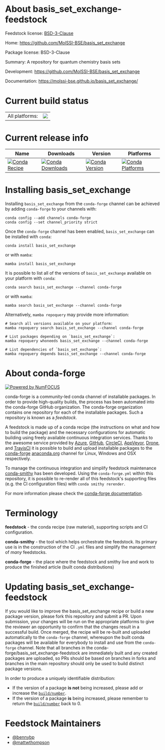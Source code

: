 About basis_set_exchange-feedstock
==================================

Feedstock license: [BSD-3-Clause](https://github.com/conda-forge/basis_set_exchange-feedstock/blob/main/LICENSE.txt)

Home: https://github.com/MolSSI-BSE/basis_set_exchange

Package license: BSD-3-Clause

Summary: A repository for quantum chemistry basis sets

Development: https://github.com/MolSSI-BSE/basis_set_exchange

Documentation: https://molssi-bse.github.io/basis_set_exchange/

Current build status
====================


<table><tr><td>All platforms:</td>
    <td>
      <a href="https://dev.azure.com/conda-forge/feedstock-builds/_build/latest?definitionId=10960&branchName=main">
        <img src="https://dev.azure.com/conda-forge/feedstock-builds/_apis/build/status/basis_set_exchange-feedstock?branchName=main">
      </a>
    </td>
  </tr>
</table>

Current release info
====================

| Name | Downloads | Version | Platforms |
| --- | --- | --- | --- |
| [![Conda Recipe](https://img.shields.io/badge/recipe-basis_set_exchange-green.svg)](https://anaconda.org/conda-forge/basis_set_exchange) | [![Conda Downloads](https://img.shields.io/conda/dn/conda-forge/basis_set_exchange.svg)](https://anaconda.org/conda-forge/basis_set_exchange) | [![Conda Version](https://img.shields.io/conda/vn/conda-forge/basis_set_exchange.svg)](https://anaconda.org/conda-forge/basis_set_exchange) | [![Conda Platforms](https://img.shields.io/conda/pn/conda-forge/basis_set_exchange.svg)](https://anaconda.org/conda-forge/basis_set_exchange) |

Installing basis_set_exchange
=============================

Installing `basis_set_exchange` from the `conda-forge` channel can be achieved by adding `conda-forge` to your channels with:

```
conda config --add channels conda-forge
conda config --set channel_priority strict
```

Once the `conda-forge` channel has been enabled, `basis_set_exchange` can be installed with `conda`:

```
conda install basis_set_exchange
```

or with `mamba`:

```
mamba install basis_set_exchange
```

It is possible to list all of the versions of `basis_set_exchange` available on your platform with `conda`:

```
conda search basis_set_exchange --channel conda-forge
```

or with `mamba`:

```
mamba search basis_set_exchange --channel conda-forge
```

Alternatively, `mamba repoquery` may provide more information:

```
# Search all versions available on your platform:
mamba repoquery search basis_set_exchange --channel conda-forge

# List packages depending on `basis_set_exchange`:
mamba repoquery whoneeds basis_set_exchange --channel conda-forge

# List dependencies of `basis_set_exchange`:
mamba repoquery depends basis_set_exchange --channel conda-forge
```


About conda-forge
=================

[![Powered by
NumFOCUS](https://img.shields.io/badge/powered%20by-NumFOCUS-orange.svg?style=flat&colorA=E1523D&colorB=007D8A)](https://numfocus.org)

conda-forge is a community-led conda channel of installable packages.
In order to provide high-quality builds, the process has been automated into the
conda-forge GitHub organization. The conda-forge organization contains one repository
for each of the installable packages. Such a repository is known as a *feedstock*.

A feedstock is made up of a conda recipe (the instructions on what and how to build
the package) and the necessary configurations for automatic building using freely
available continuous integration services. Thanks to the awesome service provided by
[Azure](https://azure.microsoft.com/en-us/services/devops/), [GitHub](https://github.com/),
[CircleCI](https://circleci.com/), [AppVeyor](https://www.appveyor.com/),
[Drone](https://cloud.drone.io/welcome), and [TravisCI](https://travis-ci.com/)
it is possible to build and upload installable packages to the
[conda-forge](https://anaconda.org/conda-forge) [anaconda.org](https://anaconda.org/)
channel for Linux, Windows and OSX respectively.

To manage the continuous integration and simplify feedstock maintenance
[conda-smithy](https://github.com/conda-forge/conda-smithy) has been developed.
Using the ``conda-forge.yml`` within this repository, it is possible to re-render all of
this feedstock's supporting files (e.g. the CI configuration files) with ``conda smithy rerender``.

For more information please check the [conda-forge documentation](https://conda-forge.org/docs/).

Terminology
===========

**feedstock** - the conda recipe (raw material), supporting scripts and CI configuration.

**conda-smithy** - the tool which helps orchestrate the feedstock.
                   Its primary use is in the construction of the CI ``.yml`` files
                   and simplify the management of *many* feedstocks.

**conda-forge** - the place where the feedstock and smithy live and work to
                  produce the finished article (built conda distributions)


Updating basis_set_exchange-feedstock
=====================================

If you would like to improve the basis_set_exchange recipe or build a new
package version, please fork this repository and submit a PR. Upon submission,
your changes will be run on the appropriate platforms to give the reviewer an
opportunity to confirm that the changes result in a successful build. Once
merged, the recipe will be re-built and uploaded automatically to the
`conda-forge` channel, whereupon the built conda packages will be available for
everybody to install and use from the `conda-forge` channel.
Note that all branches in the conda-forge/basis_set_exchange-feedstock are
immediately built and any created packages are uploaded, so PRs should be based
on branches in forks and branches in the main repository should only be used to
build distinct package versions.

In order to produce a uniquely identifiable distribution:
 * If the version of a package **is not** being increased, please add or increase
   the [``build/number``](https://docs.conda.io/projects/conda-build/en/latest/resources/define-metadata.html#build-number-and-string).
 * If the version of a package **is** being increased, please remember to return
   the [``build/number``](https://docs.conda.io/projects/conda-build/en/latest/resources/define-metadata.html#build-number-and-string)
   back to 0.

Feedstock Maintainers
=====================

* [@bennybp](https://github.com/bennybp/)
* [@mattwthompson](https://github.com/mattwthompson/)


